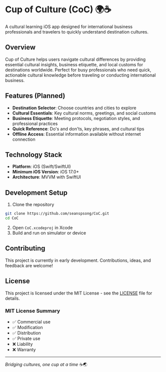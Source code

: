 # Cup of Culture (CoC) 🌍☕

A cultural learning iOS app designed for international business professionals and travelers to quickly understand destination cultures.

## Overview

Cup of Culture helps users navigate cultural differences by providing essential cultural insights, business etiquette, and local customs for destinations worldwide. Perfect for busy professionals who need quick, actionable cultural knowledge before traveling or conducting international business.

## Features (Planned)

- **Destination Selector**: Choose countries and cities to explore
- **Cultural Essentials**: Key cultural norms, greetings, and social customs  
- **Business Etiquette**: Meeting protocols, negotiation styles, and professional practices
- **Quick Reference**: Do's and don'ts, key phrases, and cultural tips
- **Offline Access**: Essential information available without internet connection

## Technology Stack

- **Platform**: iOS (Swift/SwiftUI)
- **Minimum iOS Version**: iOS 17.0+
- **Architecture**: MVVM with SwiftUI

## Development Setup

1. Clone the repository
```bash
git clone https://github.com/seanspsong/CoC.git
cd CoC
```

2. Open `CoC.xcodeproj` in Xcode
3. Build and run on simulator or device

## Contributing

This project is currently in early development. Contributions, ideas, and feedback are welcome!

## License

This project is licensed under the MIT License - see the [LICENSE](LICENSE) file for details.

### MIT License Summary
- ✅ Commercial use
- ✅ Modification
- ✅ Distribution
- ✅ Private use
- ❌ Liability
- ❌ Warranty

---

*Bridging cultures, one cup at a time* ☕🌏 
